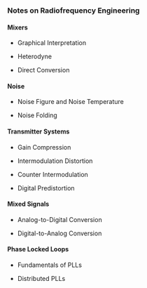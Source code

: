 <h3> Notes on Radiofrequency Engineering </h3>

<h4> Mixers </h4>

- Graphical Interpretation

- Heterodyne

- Direct Conversion

<h4> Noise </h4>

- Noise Figure and Noise Temperature

- Noise Folding

<h4> Transmitter Systems </h4>

- Gain Compression

- Intermodulation Distortion

- Counter Intermodulation

- Digital Predistortion


<h4> Mixed Signals </h4>

- Analog-to-Digital Conversion

- Digital-to-Analog Conversion


<h4> Phase Locked Loops </h4>

- Fundamentals of PLLs

- Distributed PLLs
